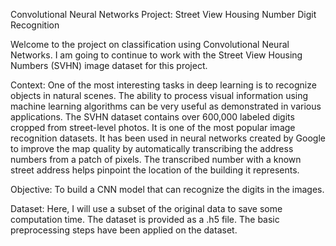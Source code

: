 Convolutional Neural Networks Project: Street View Housing Number Digit Recognition

Welcome to the project on classification using Convolutional Neural Networks. I am going to continue to work with the Street View Housing Numbers (SVHN) image dataset for this project.

Context: One of the most interesting tasks in deep learning is to recognize objects in natural scenes. The ability to process visual information using machine learning algorithms can be very useful as demonstrated in various applications. The SVHN dataset contains over 600,000 labeled digits cropped from street-level photos. It is one of the most popular image recognition datasets. It has been used in neural networks created by Google to improve the map quality by automatically transcribing the address numbers from a patch of pixels. The transcribed number with a known street address helps pinpoint the location of the building it represents.

Objective: To build a CNN model that can recognize the digits in the images.

Dataset: Here, I will use a subset of the original data to save some computation time. The dataset is provided as a .h5 file. The basic preprocessing steps have been applied on the dataset.
